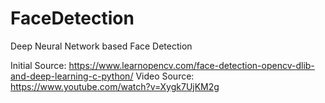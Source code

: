 # FaceDetection
Deep Neural Network based Face Detection

Initial Source: https://www.learnopencv.com/face-detection-opencv-dlib-and-deep-learning-c-python/
Video Source: https://www.youtube.com/watch?v=Xygk7UjKM2g